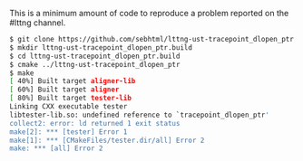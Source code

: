 This is a minimum amount of code to reproduce a problem reported on the #lttng channel.

```bash
$ git clone https://github.com/sebhtml/lttng-ust-tracepoint_dlopen_ptr.git
$ mkdir lttng-ust-tracepoint_dlopen_ptr.build
$ cd lttng-ust-tracepoint_dlopen_ptr.build
$ cmake ../lttng-ust-tracepoint_dlopen_ptr
$ make
[ 40%] Built target aligner-lib
[ 60%] Built target aligner
[ 80%] Built target tester-lib
Linking CXX executable tester
libtester-lib.so: undefined reference to `tracepoint_dlopen_ptr'
collect2: error: ld returned 1 exit status
make[2]: *** [tester] Error 1
make[1]: *** [CMakeFiles/tester.dir/all] Error 2
make: *** [all] Error 2
```
